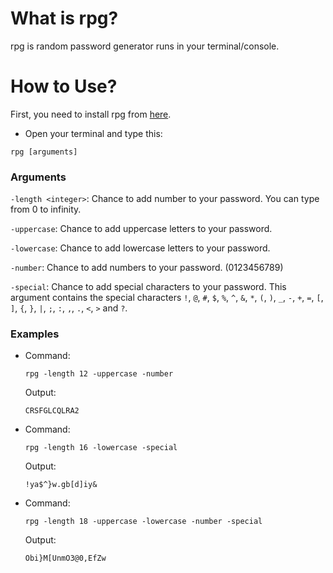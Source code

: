 # What is rpg?
rpg is random password generator runs in your terminal/console.

# How to Use?
First, you need to install rpg from [here](https://github.com/AlperAkca79/rpg/releases/latest).

- Open your terminal and type this:
```
rpg [arguments]
```

### Arguments

`-length <integer>`: Chance to add number to your password. You can type from 0 to infinity.

`-uppercase`: Chance to add uppercase letters to your password.

`-lowercase`: Chance to add lowercase letters to your password.
 
`-number`: Chance to add numbers to your password. (0123456789)

`-special`: Chance to add special characters to your password. This argument contains the special characters `!`, `@`, `#`, `$`, `%`, `^`, `&`, `*`, `(`, `)`, `_`, `-`, `+`, `=`, `[`, `]`, `{`, `}`, `|`, `;`, `:`, `,`, `.`, `<`, `>` and `?`.

### Examples
- Command:

  `rpg -length 12 -uppercase -number`

  Output:

  `CRSFGLCQLRA2`

- Command:

  `rpg -length 16 -lowercase -special`

  Output:

  `!ya$^}w.gb[d]iy&`

- Command:

  `rpg -length 18 -uppercase -lowercase -number -special`

  Output:

  `Obi}M[UnmO3@0,EfZw`